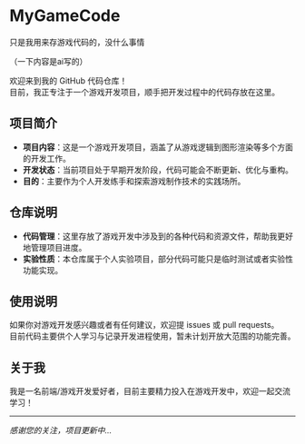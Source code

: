 # MyGameCode
只是我用来存游戏代码的，没什么事情

（一下内容是ai写的）

欢迎来到我的 GitHub 代码仓库！  
目前，我正专注于一个游戏开发项目，顺手把开发过程中的代码存放在这里。

## 项目简介

- **项目内容**：这是一个游戏开发项目，涵盖了从游戏逻辑到图形渲染等多个方面的开发工作。
- **开发状态**：当前项目处于早期开发阶段，代码可能会不断更新、优化与重构。
- **目的**：主要作为个人开发练手和探索游戏制作技术的实践场所。

## 仓库说明

- **代码管理**：这里存放了游戏开发中涉及到的各种代码和资源文件，帮助我更好地管理项目进度。
- **实验性质**：本仓库属于个人实验项目，部分代码可能只是临时测试或者实验性功能实现。

## 使用说明

如果你对游戏开发感兴趣或者有任何建议，欢迎提 issues 或 pull requests。  
目前代码主要供个人学习与记录开发进程使用，暂未计划开放大范围的功能完善。

## 关于我

我是一名前端/游戏开发爱好者，目前主要精力投入在游戏开发中，欢迎一起交流学习！

---

*感谢您的关注，项目更新中…*
